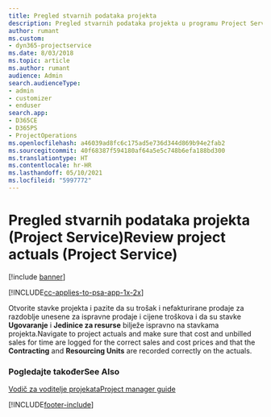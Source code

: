 ```yaml
---
title: Pregled stvarnih podataka projekta
description: Pregled stvarnih podataka projekta u programu Project Service
author: rumant
ms.custom:
- dyn365-projectservice
ms.date: 8/03/2018
ms.topic: article
ms.author: rumant
audience: Admin
search.audienceType:
- admin
- customizer
- enduser
search.app:
- D365CE
- D365PS
- ProjectOperations
ms.openlocfilehash: a46039ad8fc6c175ad5e736d344d869b94e2fab2
ms.sourcegitcommit: 40f68387f594180af64a5e5c748b6efa188bd300
ms.translationtype: HT
ms.contentlocale: hr-HR
ms.lasthandoff: 05/10/2021
ms.locfileid: "5997772"
---
```

# <a name="review-project-actuals-project-service"></a><span data-ttu-id="e2ed9-103">Pregled stvarnih podataka projekta (Project Service)</span><span class="sxs-lookup"><span data-stu-id="e2ed9-103">Review project actuals (Project Service)</span></span>

[!include [banner](../includes/psa-now-project-operations.md)]

[!INCLUDE[cc-applies-to-psa-app-1x-2x](../includes/cc-applies-to-psa-app-1x-2x.md)]

<span data-ttu-id="e2ed9-104">Otvorite stavke projekta i pazite da su trošak i nefakturirane prodaje za razdoblje unesene za ispravne prodaje i cijene troškova i da su stavke **Ugovaranje** i **Jedinice za resurse** bilježe ispravno na stavkama projekta.</span><span class="sxs-lookup"><span data-stu-id="e2ed9-104">Navigate to project actuals and make sure that cost and unbilled sales for time are logged for the correct sales and cost prices and that the **Contracting** and **Resourcing Units** are recorded correctly on the actuals.</span></span>  
  
### <a name="see-also"></a><span data-ttu-id="e2ed9-105">Pogledajte također</span><span class="sxs-lookup"><span data-stu-id="e2ed9-105">See Also</span></span>  
 [<span data-ttu-id="e2ed9-106">Vodič za voditelje projekata</span><span class="sxs-lookup"><span data-stu-id="e2ed9-106">Project manager guide</span></span>](../psa/project-manager-guide.md)


[!INCLUDE[footer-include](../includes/footer-banner.md)]